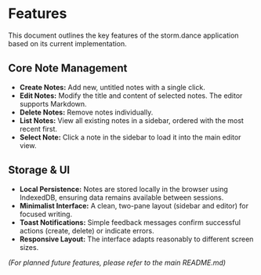 # Features

This document outlines the key features of the storm.dance application based on its current implementation.

## Core Note Management

*   **Create Notes:** Add new, untitled notes with a single click.
*   **Edit Notes:** Modify the title and content of selected notes. The editor supports Markdown.
*   **Delete Notes:** Remove notes individually.
*   **List Notes:** View all existing notes in a sidebar, ordered with the most recent first.
*   **Select Note:** Click a note in the sidebar to load it into the main editor view.

## Storage & UI

*   **Local Persistence:** Notes are stored locally in the browser using IndexedDB, ensuring data remains available between sessions.
*   **Minimalist Interface:** A clean, two-pane layout (sidebar and editor) for focused writing.
*   **Toast Notifications:** Simple feedback messages confirm successful actions (create, delete) or indicate errors.
*   **Responsive Layout:** The interface adapts reasonably to different screen sizes.

*(For planned future features, please refer to the main README.md)*